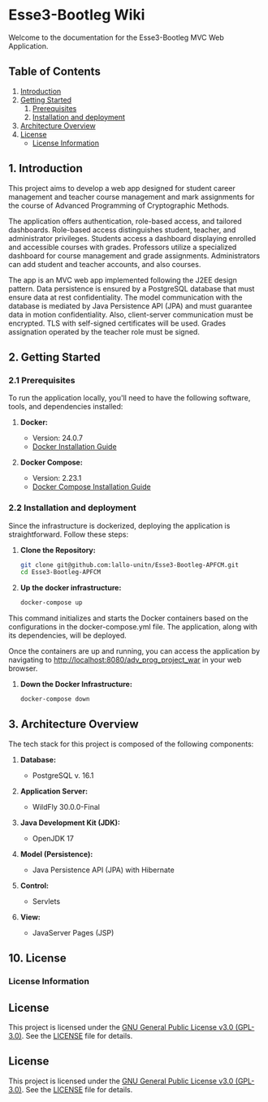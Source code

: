 # Esse3-Bootleg Wiki

Welcome to the documentation for the Esse3-Bootleg MVC Web Application.

## Table of Contents

1. [Introduction](#1-introduction)
2. [Getting Started](#2-getting-started)
    1. [Prerequisites](#21-prerequisites)
    2. [Installation and deployment](#22-installation-and-deployment)
3. [Architecture Overview](#3-architecture-overview)
4. [License](#4-license)
    - [License Information](#license-information)

## 1. Introduction

This project aims to develop a web app designed for student career management and teacher course management and mark assignments for the course of Advanced Programming of Cryptographic Methods.

The application offers authentication, role-based access, and tailored dashboards. Role-based access distinguishes student, teacher, and administrator privileges. 
Students access a dashboard displaying enrolled and accessible courses with grades. Professors utilize a specialized dashboard for course management and grade assignments.
Administrators can add student and teacher accounts, and also courses.

The app is an MVC web app implemented following the J2EE design pattern. 
Data persistence is ensured by a PostgreSQL database that must ensure data at rest confidentiality.
The model communication with the database is mediated by Java Persistence API (JPA) and must guarantee data in motion confidentiality.
Also, client-server communication must be encrypted. TLS with self-signed certificates will be used.
Grades assignation operated by the teacher role must be signed.

## 2. Getting Started

### 2.1 Prerequisites

To run the application locally, you'll need to have the following software, tools, and dependencies installed:

1. **Docker:**
   - Version: 24.0.7
   - [Docker Installation Guide](https://docs.docker.com/get-docker/)
  
2. **Docker Compose:**
   - Version: 2.23.1
   - [Docker Compose Installation Guide](https://docs.docker.com/compose/install/)

### 2.2 Installation and deployment

Since the infrastructure is dockerized, deploying the application is straightforward. Follow these steps:

1. **Clone the Repository:**
   ```bash
   git clone git@github.com:lallo-unitn/Esse3-Bootleg-APFCM.git
   cd Esse3-Bootleg-APFCM
2. **Up the docker infrastructure:**
   ```bash
   docker-compose up

This command initializes and starts the Docker containers based on the configurations in the docker-compose.yml file. The application, along with its dependencies, will be deployed.

Once the containers are up and running, you can access the application by navigating to [http://localhost:8080/adv_prog_project_war](http://localhost:8080/adv_prog_project_war) in your web browser.

1. **Down the Docker Infrastructure:**
   ```bash
   docker-compose down

## 3. Architecture Overview

The tech stack for this project is composed of the following components:

1. **Database:**
   - PostgreSQL v. 16.1

2. **Application Server:**
   - WildFly 30.0.0-Final

3. **Java Development Kit (JDK):**
   - OpenJDK 17

4. **Model (Persistence):**
   - Java Persistence API (JPA) with Hibernate

5. **Control:**
   - Servlets

6. **View:**
   - JavaServer Pages (JSP)


## 10. License

### License Information

## License

This project is licensed under the [GNU General Public License v3.0 (GPL-3.0)](https://opensource.org/licenses/GPL-3.0). See the [LICENSE](link-to-license-file) file for details.

## License

This project is licensed under the [GNU General Public License v3.0 (GPL-3.0)](https://opensource.org/licenses/GPL-3.0). See the [LICENSE](link-to-license-file) file for details.
